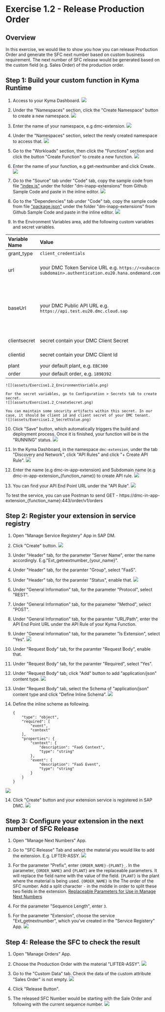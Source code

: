 # Exercise 1.2 - Release Production Order

## Overview
In this exercise, we would like to show you how you can release Production Order and generate the SFC next number based on custom business requirement. The next number of SFC release would be generated based on the custom field (e.g. Sales Order) of the production order.

## Step 1: Build your custom function in Kyma Runtime
1. Access to your Kyma Dashboard.
![](assets/Exercise1.1_AccessKymaDashboard.png)

2. Under the "Namespaces" section, click the "Create Namespace" button to create a new namespace. 
![](assets/Exercise1.1_AddNewNamespace2.png)

3. Enter the name of your namespace, e.g dmc-extension.
![](assets/Exercise1.1_AddNewNamespace.png)

4. Under the "Namespaces" section, select the newly created namespace to access that.
![](assets/Exercise1.1_SelectNamespace.png)

5. Go to the "Workloads" section, then click the "Functions" section and click the button "Create Function" to create a new function.
![](assets/Exercise1.1_CreateFunction2.png)

6. Enter the name of your function, e.g get-nextnumber and click Create.
![](assets/Exercise1.1_CreateFunction.png)

7. Go to the "Source" tab under "Code" tab, copy the sample code from file ["index.js"](https://github.com/SAP-samples/digital-manufacturing-extension-samples/blob/main/dm-inapp-service-extensions/sample-service-extension/index.js) under the folder "dm-inapp-extensions" from Github Sample Code and paste in the inline editor.
![](assets/Exercise1.1_CopyIndexJS.png)

8. Go to the "Dependencies" tab under "Code" tab, copy the sample code from file ["package.json"](https://github.com/SAP-samples/digital-manufacturing-extension-samples/blob/main/dm-inapp-service-extensions/sample-service-extension/package.json) under the folder "dm-inapp-extensions" from Github Sample Code and paste in the inline editor.
![](assets/Exercise1.1_CopyPackageJson.png)

9. In the Environment Variables area, add the following custom variables and secret variables.

| Variable Name |  Value  | Explananation |
|:-----|:--------|:------|
| grant_type   | `client_credentials` |     -   |
| url   | your DMC Token Service URL e.g. `https://<subaccount-subdomain>.authentication.eu20.hana.ondemand.com/oauth/token` |   should not leave out the path `/oauth/token` |
| baseUrl   | your DMC Public API URL e.g. `https://api.test.eu20.dmc.cloud.sap` |   public api end point of dmc service instance, find in service key the attribute "public-api-endpoint" |
| clientsecret   | secret contain your DMC Client Secret |    find in service key |
| clientid   | secret contain your DMC Client Id |    find in service key |
| plant   | your default plant, e.g. `EBC300` |    optional |
| order   | your default order, e.g. `1890392` |    optional |

		
	![](assets/Exercise1.2_EnvironmentVariable.png)

	For the secret variables, go to Configuration > Secrets tab to create secret.
	![](assets/Exercise1.2_CreateSecret.png)

	You can maintain some security artifacts within this secret. In our case, it should be client id and client secret of your DMC tenant.
	![](assets/Exercise1.2_SecretValue.png)

10. Click "Save" button, which automatically triggers the build and deployment process. Once it is finished, your function will be in the "RUNNING" status.
![](assets/Exercise1.1_SaveCodeChanges.png)

11. In the Kyma Dashboard, in the namespace `dmc-extension`, under the tab "Discovery and Network", click "API Rules" and click "+ Create API Rule".
![](assets/Exercise1.1_ExposeFunction.png)

12. Enter the name (e.g dmc-in-app-extension) and Subdomain name (e.g dmc-in-app-extension_{function_name}) to create API rule.
![](assets/Exercise1.1_CreateAPIRule.png)

13. You can find your API End Point URL under the "API Rule". 
![](assets/Exercise1.1_DisplayAPIRule.png)

To test the service, you can use Postman to send GET - https://dmc-in-app-extension_{function_name}:443/order/v1/orders


## Step 2: Register your extension in service registry
1. Open "Manage Service Registery" App in SAP DM.

2. Click "Create" button.
![](assets/Exercise1.2_CreateService.png)

3. Under "Header" tab, for the parameter "Server Name", enter the name accordingly. E.g."Ext_getnextnumber_{your_name}".

4. Under "Header" tab, for the paramter "Group", select "FaaS".

5. Under "Header" tab, for the paramter "Status", enable that.
![](assets/Exercise1.2_CreateService2.png)

6. Under "General Information" tab, for the parameter "Protocol", select "REST".

7. Under "General Information" tab, for the parameter "Method", select "POST".

8. Under "General Information" tab, for the paramter "URL/Path", enter the API End Point URL under the API Rule of your Kyma Function.

8. Under "General Information" tab, for the parameter "Is Extension", select "Yes".
![](assets/Exercise1.2_CreateServiceGeneralInformation.png)

9. Under "Request Body" tab, for the paramter "Request Body", enable that.

10. Under "Request Body" tab, for the paramter "Required", select "Yes".

11. Under "Request Body" tab, click "Add" button to add "application/json" content type.
![](assets/Exercise1.2_CreateServiceRequestBody.png)

12. Under "Request Body" tab, select the Schema of "application/json" content type and click "Define Inline Schema".
![](assets/Exercise1.2_CreateServiceRequestBodyDefineSchema.png)

13. Define the inline scheme as following.

		{
		    "type": "object",
		    "required": [
		        "event",
		        "context"
		    ],
		    "properties": {
		        "context": {
		            "description": "FaaS Context",
		            "type": "string"
		        },
		        "event": {
		            "description": "FaaS Event",
		            "type": "string"
		        }
		    }
		}
![](assets/Exercise1.2_CreateServiceRequestBodyDefineSchema2.png)

14. Click "Create" button and your extension service is registered in SAP DMC.
![](assets/Exercise1.2_CreateService3.png)

## Step 3: Configure your extension in the next number of SFC Release
1. Open "Manage Next Numbers" App.

2. Go to "SFC Release" Tab and select the material you would like to add the extension. E.g. LIFTER-ASSY.
![](assets/Exercise1.2_SelectMaterial.png)

3. For the parameter "Prefix", enter `{ORDER_NAME}-{PLANT}_`. In the parameter, `{ORDER_NAME}` and `{PLANT}` are the replaceable parameters. It will replace the field name with the value of the field. `{PLANT}` is the plant where the material is being used. `{ORDER_NAME}` is the The order of the SFC number. Add a split character `-` in the middle in order to split these two fields in the extension. 
 [Replaceable Parameters for Use in Manage Next Numbers](https://help.sap.com/viewer/97c9e9b9fac74be2a023638cd1700b46/latest/en-US/3d61498ec33e44438ae9f32eb8b77e12.html)

4. For the parameter "Sequence Length", enter `3`.

5. For the parameter "Extension", choose the service "Ext_getnextnumber", which you've created in the "Service Registery" App.
![](assets/Exercise1.2_DefineNextNumber.png)

## Step 4: Release the SFC to check the result
1. Open "Manage Orders" App.

2. Choose the Production Order with the material "LIFTER-ASSY".
![](assets/Exercise1.2_SelectOrder.png)

3. Go to the "Custom Data" tab. Check the data of the custom attribute  "Sales Order" is not empty.
![](assets/Exercise1_OrderCustomData.png)

4. Click "Release Button".

5. The released SFC Number would be starting with the Sale Order and following with the current sequence number.
![](assets/Exercise1_ReleaseSFC.png)